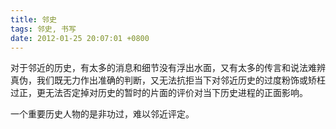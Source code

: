 ```yaml
---
title: 邻史
tags: 邻史, 书写
date: 2012-01-25 20:07:01 +0800
---
```



对于邻近的历史，有太多的消息和细节没有浮出水面，又有太多的传言和说法难辨真伪，我们既无力作出准确的判断，又无法抗拒当下对邻近历史的过度粉饰或矫枉过正，更无法否定掉对历史的暂时的片面的评价对当下历史进程的正面影响。

一个重要历史人物的是非功过，难以邻近评定。

